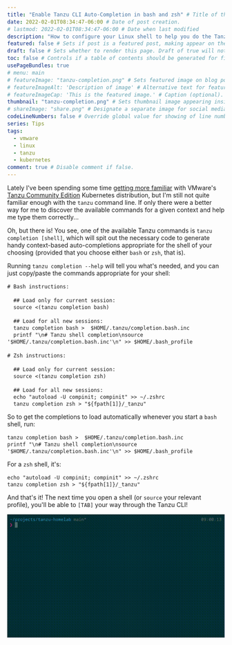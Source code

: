```yaml
---
title: "Enable Tanzu CLI Auto-Completion in bash and zsh" # Title of the blog post.
date: 2022-02-01T08:34:47-06:00 # Date of post creation.
# lastmod: 2022-02-01T08:34:47-06:00 # Date when last modified
description: "How to configure your Linux shell to help you do the Tanzu" # Description used for search engine.
featured: false # Sets if post is a featured post, making appear on the home page side bar.
draft: false # Sets whether to render this page. Draft of true will not be rendered.
toc: false # Controls if a table of contents should be generated for first-level links automatically.
usePageBundles: true
# menu: main
# featureImage: "tanzu-completion.png" # Sets featured image on blog post.
# featureImageAlt: 'Description of image' # Alternative text for featured image.
# featureImageCap: 'This is the featured image.' # Caption (optional).
thumbnail: "tanzu-completion.png" # Sets thumbnail image appearing inside card on homepage.
# shareImage: "share.png" # Designate a separate image for social media sharing.
codeLineNumbers: false # Override global value for showing of line numbers within code block.
series: Tips
tags:
  - vmware
  - linux
  - tanzu
  - kubernetes
comment: true # Disable comment if false.
---
```


Lately I've been spending some time [getting more familiar](/tanzu-community-edition-k8s-homelab/) with VMware's [Tanzu Community Edition](https://tanzucommunityedition.io/) Kubernetes distribution, but I'm still not quite familiar enough with the `tanzu` command line. If only there were a better way for me to discover the available commands for a given context and help me type them correctly...

Oh, but there is! You see, one of the available Tanzu commands is `tanzu completion [shell]`, which will spit out the necessary code to generate handy context-based auto-completions appropriate for the shell of your choosing (provided that you choose either `bash` or `zsh`, that is).

Running `tanzu completion --help` will tell you what's needed, and you can just copy/paste the commands appropriate for your shell:

```shell
# Bash instructions:

  ## Load only for current session:
  source <(tanzu completion bash)

  ## Load for all new sessions:
  tanzu completion bash >  $HOME/.tanzu/completion.bash.inc
  printf "\n# Tanzu shell completion\nsource '$HOME/.tanzu/completion.bash.inc'\n" >> $HOME/.bash_profile

# Zsh instructions:

  ## Load only for current session:
  source <(tanzu completion zsh)

  ## Load for all new sessions:
  echo "autoload -U compinit; compinit" >> ~/.zshrc
  tanzu completion zsh > "${fpath[1]}/_tanzu"
```

So to get the completions to load automatically whenever you start a `bash` shell, run:
```shell
tanzu completion bash >  $HOME/.tanzu/completion.bash.inc
printf "\n# Tanzu shell completion\nsource '$HOME/.tanzu/completion.bash.inc'\n" >> $HOME/.bash_profile
```

For a `zsh` shell, it's:
```shell
echo "autoload -U compinit; compinit" >> ~/.zshrc
tanzu completion zsh > "${fpath[1]}/_tanzu"
```

And that's it! The next time you open a shell (or `source` your relevant profile), you'll be able to `[TAB]` your way through the Tanzu CLI!

![Tanzu CLI completion in zsh](tanzu-completion.gif)
